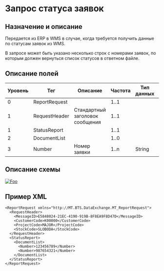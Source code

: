# Запрос статуса заявок

## Назначение и описание
Передается из ERP в WMS в случае, когда требуется получить данные по статусам заявок из WMS.

В запросе может быть указано несколько строк с номерами заявок, по которым должен вернуться список статусов в ответном файле.

## Описание полей
 Уровень | Тег           | Описание                        | Частота | Тип данных | Размер поля | Комментарий              
---------|---------------|---------------------------------|---------|------------|-------------|------------
 0       | ReportRequest |                           | 1..1          |            |             |
 1       | RequestHeader | Стандартный заголовок сообщения | 1..1    |            |             | Общая структура сообщения
 1       | StatusReport  |                            |  1..1        |            |             |
 2       | DocumentList  |                           | 1..0          |            |             |
 3       | Number        | Номер заявки                    | 1..n    | String     | 50          |                          

## Описание схемы
<a href="/XSD/MT_ReportRequest.xsd" rel="XSD">![Foo](https://user-images.githubusercontent.com/22858622/134012526-73d1b128-a2cd-4d14-8a13-10f81a57c04f.png)</a>

## Пример XML
```
<ReportRequest xmlns="http://MT.BTS.DataExchange.MT_ReportRequest">
  <RequestHeader>
    <MessageID>E5848024-21EC-4190-919B-8F8EA9F8D47D</MessageID>
    <CustomerCode>К00000</CustomerCode>
    <ProjectCode>MAJOR</ProjectCode>
    <StockCode>SLOBODA</StockCode>
  </RequestHeader>
  <StatusReport>
    <DocumentList>
      <Number>123456789</Number>
      <Number>987654321</Number>
    </DocumentList>
  </StatusReport>
</ReportRequest>
```
